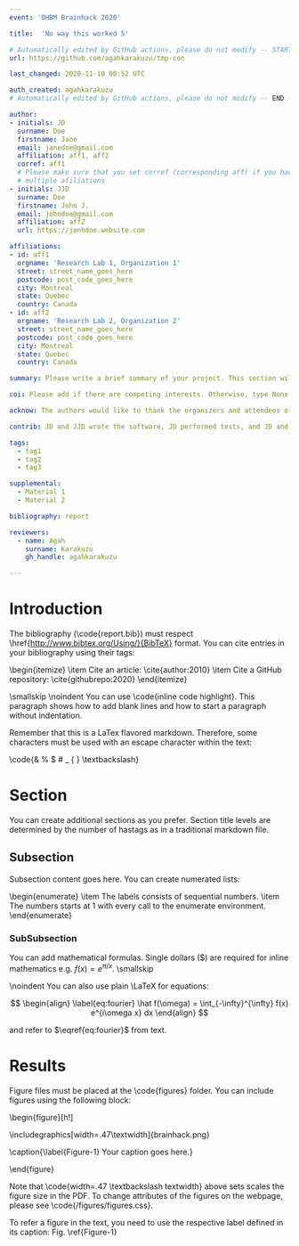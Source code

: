 ```yaml
---
event: 'OHBM Brainhack 2020'

title:  'No way this worked 5'

# Automatically edited by GitHub actions, please do not modify -- START --
url: https://github.com/agahkarakuzu/tmp-con

last_changed: 2020-11-10 00:52 UTC

auth_created: agahkarakuzu
# Automatically edited by GitHub actions, please do not modify -- END -- 

author:
- initials: JD
  surname: Doe
  firstname: Jane
  email: janedoe@gmail.com
  affiliation: aff1, aff2
  corref: aff1
  # Please make sure that you set corref (corresponding aff) if you have
  # multiple afiliations
- initials: JJD
  surname: Doe
  firstname: John J.
  email: johndoe@gmail.com
  affiliation: aff2
  url: https://jonhdoe.website.com

affiliations:
- id: aff1
  orgname: 'Research Lab 1, Organization 1'
  street: street_name_goes_here 
  postcode: post_code_goes_here
  city: Montreal
  state: Quebec
  country: Canada
- id: aff2
  orgname: 'Research Lab 2, Organization 2'
  street: street_name_goes_here 
  postcode: post_code_goes_here
  city: Montreal
  state: Quebec
  country: Canada

summary: Please write a brief summary of your project. This section will appear on the webpage. 

coi: Please add if there are competing interests. Otherwise, type None.

acknow: The authors would like to thank the organizers and attendees of OHBM Brainhack 2020.

contrib: JD and JJD wrote the software, JD performed tests, and JD and JJD wrote the report.

tags:
  - tag1
  - tag2
  - tag3

supplemental:
  - Material 1
  - Material 2 

bibliography: report

reviewers:
  - name: Agah
    surname: Karakuzu
    gh_handle: agahkarakuzu

---
```


# Introduction
The bibliography (\code{report.bib}) must respect \href{http://www.bibtex.org/Using/}{BibTeX} format. 
You can cite entries in your bibliography using their tags:

\begin{itemize}
  \item Cite an article: \cite{author:2010}
  \item Cite a GitHub repository: \cite{githubrepo:2020}
\end{itemize}

\smallskip
\noindent You can use \code{inline code highlight}. This paragraph shows how to add blank lines and how to start a paragraph without indentation.

Remember that this is a LaTex flavored markdown. Therefore, some characters must be used with an escape character within the text:

\code{\& \% \$ \# \_ \{  \} \textbackslash}


# Section
You can create additional sections as you prefer. Section title levels are determined by the number of hastags as in a traditional markdown file.

## Subsection
Subsection content goes here. You can create numerated lists:

\begin{enumerate}
  \item The labels consists of sequential numbers.
  \item The numbers starts at 1 with every call to the enumerate environment.
\end{enumerate}

### SubSubsection
You can add mathematical formulas. Single dollars ($) are required for inline mathematics e.g. $f(x) = e^{\pi/x}$.
\smallskip

\noindent You can also use plain \LaTeX for equations:

$$
\begin{align}
\label{eq:fourier}
\hat f(\omega) = \int_{-\infty}^{\infty} f(x) e^{i\omega x} dx
\end{align}
$$

and refer to $\eqref{eq:fourier}$ from text.


# Results
Figure files must be placed at the \code{figures} folder. You can include figures using the following block:

\begin{figure}[h!]

  \includegraphics[width=.47\textwidth]{brainhack.png}

  \caption{\label{Figure-1} Your caption goes here.}

\end{figure}

Note that \code{width=.47 \textbackslash textwidth} above sets scales the figure size in the PDF. To change attributes of the figures on the webpage, please see \code{/figures/figures.css}. 

To refer a figure in the text, you need to use the respective label defined in its caption: Fig. \ref{Figure-1}
